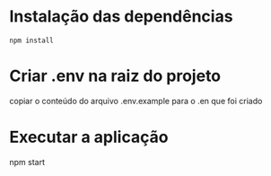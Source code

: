 # Instalação das dependências
`npm install`

# Criar .env na raiz do projeto
copiar o conteúdo do arquivo .env.example para o .en que foi criado

# Executar a aplicação
npm start
